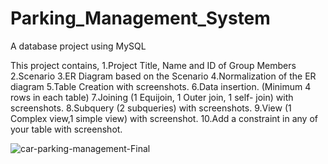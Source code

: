 # Parking_Management_System
A database project using MySQL

This project contains,
1.Project Title, Name and ID of Group Members
2.Scenario
3.ER Diagram based on the Scenario 
4.Normalization of the ER diagram
5.Table Creation with screenshots.
6.Data insertion. (Minimum 4 rows in each table)
7.Joining (1 Equijoin, 1 Outer join, 1 self- join) with screenshots.
8.Subquery (2 subqueries) with screenshots.
9.View (1 Complex view,1 simple view) with screenshot.
10.Add a constraint in any of your table with screenshot.


![car-parking-management-Final](https://user-images.githubusercontent.com/108008599/207929538-52c6e3b4-c04c-477d-aa19-35bfe0511743.png)
